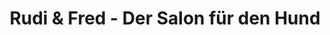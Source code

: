 ---
title: "Rudi & Fred - Der Salon für den Hund"
url: /dessau-rosslau/rudi-und-fred-der-salon-fuer-den-hund/
shop: Tiersalon
---